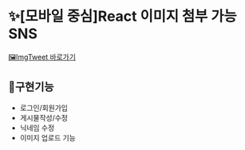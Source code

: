 # ✨[모바일 중심]React 이미지 첨부 가능 SNS 

[🖼ImgTweet 바로가기](https://didi2578.github.io/imgtweet)

## 📃구현기능

+ 로그인/회원가입
+ 게시물작성/수정
+ 닉네임 수정 
+ 이미지 업로드 기능



